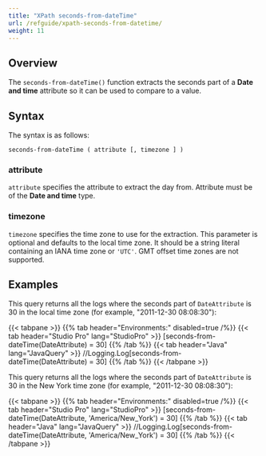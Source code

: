 ```yaml
---
title: "XPath seconds-from-dateTime"
url: /refguide/xpath-seconds-from-datetime/
weight: 11
---
```


## Overview

The `seconds-from-dateTime()` function extracts the seconds part of a **Date and time** attribute so it can be used to compare to a value.

## Syntax

The syntax is as follows:

```
seconds-from-dateTime ( attribute [, timezone ] )
```

### attribute

`attribute` specifies the attribute to extract the day from. Attribute must be of the **Date and time** type.

### timezone

`timezone` specifies the time zone to use for the extraction. This parameter is optional and defaults to the local time zone. It should be a string literal containing an IANA time zone or `'UTC'`. GMT offset time zones are not supported.

## Examples

This query returns all the logs where the seconds part of `DateAttribute` is 30 in the local time zone (for example, "2011-12-30 08:08:30"):

{{< tabpane >}}
  {{% tab header="Environments:" disabled=true /%}}
  {{< tab header="Studio Pro" lang="StudioPro" >}}
    [seconds-from-dateTime(DateAttribute) = 30]
    {{% /tab %}}
  {{< tab header="Java" lang="JavaQuery" >}}
     //Logging.Log[seconds-from-dateTime(DateAttribute) = 30]
    {{% /tab %}}
{{< /tabpane >}}

This query returns all the logs where the seconds part of `DateAttribute` is 30 in the New York time zone (for example, "2011-12-30 08:08:30"):

{{< tabpane >}}
  {{% tab header="Environments:" disabled=true /%}}
  {{< tab header="Studio Pro" lang="StudioPro" >}}
    [seconds-from-dateTime(DateAttribute, 'America/New_York') = 30]
    {{% /tab %}}
  {{< tab header="Java" lang="JavaQuery" >}}
     //Logging.Log[seconds-from-dateTime(DateAttribute, 'America/New_York') = 30]
    {{% /tab %}}
{{< /tabpane >}}

